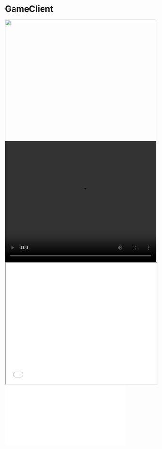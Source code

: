 # GameClient
<img src="readmeFiles/program.gif" width="500" height="400">
<video width="500" height="400" autoplay>
  <source src="readmeFiles/home.mov" type="video/mov">
</video>

<iframe width="500" height="400" src="readmeFiles/home.mov"></iframe>

<embed src="readmeFiles/home.mov" width="400px" height="200px">

